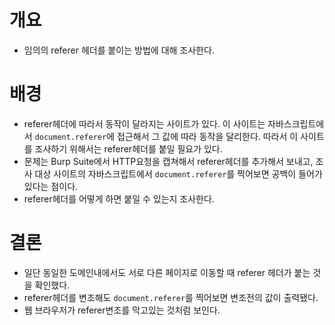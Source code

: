 

# 개요
- 임의의 referer 헤더를 붙이는 방법에 대해 조사한다. 


# 배경
- referer헤더에 따라서 동작이 달라지는 사이트가 있다. 이 사이트는 자바스크립트에서 `document.referer`에 접근해서 그 값에 따라 동작을 달리한다. 따라서 이 사이트를 조사하기 위해서는 referer헤더를 붙일 필요가 있다. 
- 문제는 Burp Suite에서 HTTP요청을 캡쳐해서 referer헤더를 추가해서 보내고, 조사 대상 사이트의 자바스크립트에서 `document.referer`를 찍어보면 공백이 들어가 있다는 점이다. 
- referer헤더를 어떻게 하면 붙일 수 있는지 조사한다. 

# 결론
- 일단 동일한 도메인내에서도 서로 다른 페이지로 이동할 때 referer 헤더가 붙는 것을 확인했다. 
- referer헤더를 변조해도 `document.referer`를 찍어보면 변조전의 값이 출력됐다. 
- 웹 브라우저가 referer변조를 막고있는 것처럼 보인다. 

